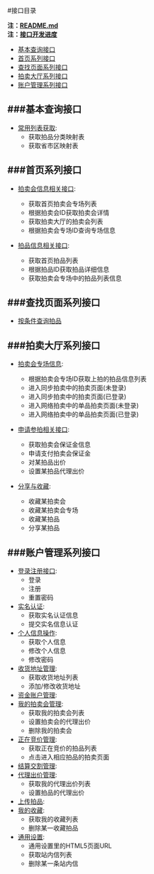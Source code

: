 #接口目录

**注：[README.md](README.md)**   
**注：[接口开发进度](接口进度.md)**  

- [基本查询接口](#0)
- [首页系列接口](#1)
- [查找页面系列接口](#2)
- [拍卖大厅系列接口](#3)
- [账户管理系列接口](#4)

###<a name="0" >基本查询接口</a>
---
- [常用列表获取](基本/常用列表获取.md): 
	- 获取拍品分类映射表
	- 获取省市区映射表
	

###<a name="1" >首页系列接口</a>
---
- [拍卖会信息相关接口](首页/拍卖会信息相关接口.md): 
	- 获取首页拍卖会专场列表
	- 根据拍卖会ID获取拍卖会详情
	- 获取拍卖大厅的拍卖会列表
	- 根据拍卖会专场ID查询专场信息
	
- [拍品信息相关接口](首页/拍品信息相关接口.md): 
	- 获取首页拍品列表
	- 根据拍品ID获取拍品详细信息
	- 获取拍卖会专场中的拍品列表信息

###<a name="2" >查找页面系列接口</a>
---
- [按条件查询拍品](查询/按条件查询拍品.md)

###<a name="3" >拍卖大厅系列接口</a>
---
- [拍卖会专场信息](拍卖大厅/拍卖会专场信息.md): 
	- 根据拍卖会专场ID获取上拍的拍品信息列表
	- 进入同步拍卖中的拍卖页面(未登录)
	- 进入同步拍卖中的拍卖页面(已登录)
	- 进入网络拍卖中的单品拍卖页面(未登录)
	- 进入网络拍卖中的单品拍卖页面(已登录)

- [申请参拍相关接口](拍卖大厅/申请参拍相关接口.md):
	- 获取拍卖会保证金信息
	- 申请支付拍卖会保证金
	- 对某拍品出价
	- 设置某拍品代理出价
	
- [分享与收藏](拍卖大厅/分享与收藏.md):
	- 收藏某拍卖会
	- 收藏某拍卖会专场
	- 收藏某拍品
	- 分享某拍品

###<a name="4" >账户管理系列接口</a>
---

- [登录注册接口](我/登录注册.md): 
	- 登录
	- 注册
	- 重置密码
- [实名认证](我/实名认证.md): 
	- 获取实名认证信息
	- 提交实名信息认证
- [个人信息操作](我/个人信息操作.md): 
	- 获取个人信息
	- 修改个人信息
	- 修改密码
- [收货地址管理](我/收货地址管理.md): 
	- 获取收货地址列表
	- 添加/修改收货地址
- [资金账户管理](我/资金账户管理.md): 
- [我的拍卖会管理](我/我的拍卖会管理.md): 
	- 获取我的拍卖会列表
	- 设置拍卖会的代理出价
	- 删除我的拍卖会  
- [正在竞价管理](我/正在竞价管理.md): 
	- 获取正在竞价的拍品列表
	- 点击进入相应拍品的拍卖页面  
- [结算交割管理](我/结算交割管理.md):
- [代理出价管理](我/代理出价管理.md):
	- 获取我的代理出价列表
	- 设置拍品的代理出价
- [上传拍品](我/上传拍品.md):
- [我的收藏](我/我的收藏.md): 
	- 获取我的收藏列表
	- 删除某一收藏拍品
- [通用设置](我/通用设置.md): 
	- 通用设置里的HTML5页面URL
	- 获取站内信列表
	- 删除某一条站内信
